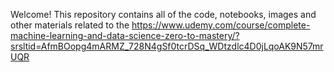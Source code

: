 Welcome! This repository contains all of the code, notebooks, images and other materials related to the https://www.udemy.com/course/complete-machine-learning-and-data-science-zero-to-mastery/?srsltid=AfmBOopg4mARMZ_728N4gSf0tcrDSq_WDtzdlc4D0jLqoAK9N57mrUQR
